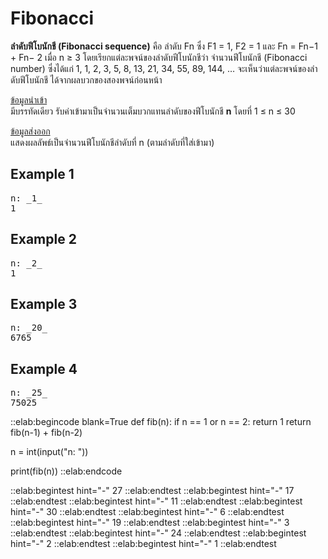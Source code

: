 # Fibonacci

**ลำดับฟีโบนักชี (Fibonacci sequence)** คือ ลำดับ Fn ซึ่ง F1 = 1, F2 = 1 และ Fn = Fn−1 + Fn− 2 เมื่อ n ≥ 3 โดยเรียกแต่ละพจน์ของลำดับฟีโบนักชีว่า จำนวนฟีโบนักชี (Fibonacci number) ซึ่งได้แก่ 1, 1, 2, 3, 5, 8, 13, 21, 34, 55, 89, 144, … จะเห็นว่าแต่ละพจน์ของลำดับฟีโบนักชี ได้จากผลบวกของสองพจน์ก่อนหน้า

<u>ข้อมูลนำเข้า</u>  
มีบรรทัดเดียว รับค่าเข้ามาเป็นจำนวนเต็มบวกแทนลำดับของฟีโบนักชี **n** โดยที่ 1 ≤ n ≤ 30

<u>ข้อมูลส่งออก</u>  
แสดงผลลัพธ์เป็นจำนวนฟีโบนักชีลำดับที่ n (ตามลำดับที่ใส่เข้ามา)

## Example 1
<pre class="output">
n: _1_
1
</pre>

## Example 2
<pre class="output">
n: _2_
1
</pre>

## Example 3
<pre class="output">
n: _20_
6765
</pre>

## Example 4
<pre class="output">
n: _25_
75025
</pre>

::elab:begincode blank=True
def fib(n):
    if n == 1 or n == 2:
        return 1
    return fib(n-1) + fib(n-2)

n = int(input("n: "))

print(fib(n))
::elab:endcode

::elab:begintest hint="-"
27
::elab:endtest
::elab:begintest hint="-"
17
::elab:endtest
::elab:begintest hint="-"
11
::elab:endtest
::elab:begintest hint="-"
30
::elab:endtest
::elab:begintest hint="-"
6
::elab:endtest
::elab:begintest hint="-"
19
::elab:endtest
::elab:begintest hint="-"
3
::elab:endtest
::elab:begintest hint="-"
24
::elab:endtest
::elab:begintest hint="-"
2
::elab:endtest
::elab:begintest hint="-"
1
::elab:endtest